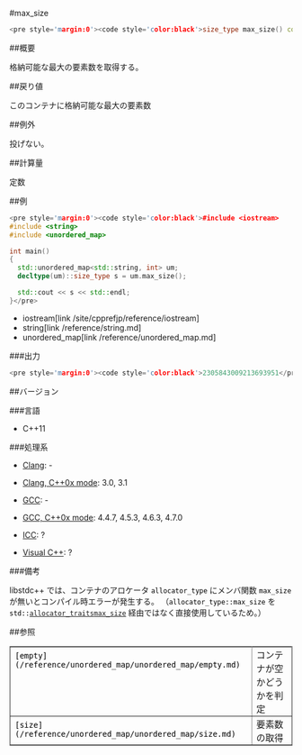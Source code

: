 #max_size
```cpp
<pre style='margin:0'><code style='color:black'>size_type max_size() const noexcept;</pre>
```

##概要

格納可能な最大の要素数を取得する。


##戻り値

このコンテナに格納可能な最大の要素数


##例外

投げない。


##計算量

定数


##例

```cpp
<pre style='margin:0'><code style='color:black'>#include <iostream>
#include <string>
#include <unordered_map>

int main()
{
  std::unordered_map<std::string, int> um;
  decltype(um)::size_type s = um.max_size();

  std::cout << s << std::endl;
}</pre>
```
* iostream[link /site/cpprefjp/reference/iostream]
* string[link /reference/string.md]
* unordered_map[link /reference/unordered_map.md]

###出力

```cpp
<pre style='margin:0'><code style='color:black'>2305843009213693951</pre>
```

##バージョン


###言語

- C++11

###処理系

- [Clang](/implementation#clang.md): -

- [Clang, C++0x mode](/implementation#clang.md): 3.0, 3.1

- [GCC](/implementation#gcc.md): -

- [GCC, C++0x mode](/implementation#gcc.md): 4.4.7, 4.5.3, 4.6.3, 4.7.0

- [ICC](/implementation#icc.md): ?

- [Visual C++](/implementation#visual_cpp.md): ?

###備考

libstdc++ では、コンテナのアロケータ <code style='color:black'>allocator_type</code> にメンバ関数 <code style='color:black'>max_size</code> が無いとコンパイル時エラーが発生する。
（<code style='color:black'>allocator_type::max_size</code> を <code style='color:black'>std::[allocator_traits](/site/cpprefjp/reference/memory/allocator_traits)[max_size](/site/cpprefjp/reference/memory/allocator_traits/max_size)</code> 経由ではなく直接使用しているため。）


##参照

<table style='border-collapse:collapse;border-color:rgb(136,136,136);border-width:1px' cellspacing='0' bordercolor='#888' border='1'>
<tbody>
<tr style='height:17px'>
<td style='padding:1px 0.5em;vertical-align:baseline'><code style='color:black'>[empty](/reference/unordered_map/unordered_map/empty.md)</code></td>
<td style='padding:1px 0.5em;vertical-align:baseline'>コンテナが空かどうかを判定</td>
</tr>
<tr style='height:17px'>
<td style='padding:1px 0.5em;vertical-align:baseline'><code style='color:black'>[size](/reference/unordered_map/unordered_map/size.md)</code></td>
<td style='padding:1px 0.5em;vertical-align:baseline'>要素数の取得</td>
</tr>
</tbody>
</table>